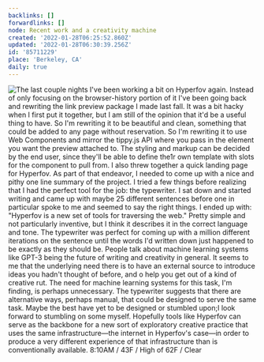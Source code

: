 ```yaml
---
backlinks: []
forwardlinks: []
node: Recent work and a creativity machine
created: '2022-01-28T06:25:52.860Z'
updated: '2022-01-28T06:30:39.256Z'
id: '85711229'
place: 'Berkeley, CA'
daily: true
---
```

![The last couple nights I've been working a bit on Hyperfov again. Instead of only focusing on the browser-history portion of it I've been going back and rewriting the link preview package I made last fall. It was a bit hacky when I first put it together, but I am still of the opinion that it'd be a useful thing to have. So I'm rewriting it to be beautiful and clean, something that could be added to any page without reservation. So I'm rewriting it to use Web Components and mirror the tippy.js API where you pass in the element you want the preview attached to. The styling and markup can be decided by the end user, since they'll be able to define the1r own template with slots for the component to pull from. I also threw together a quick landing page for Hyperfov. As part of that endeavor, I needed to come up with a nice and pithy one line summary of the project. I tried a few things before realizing that I had the perfect tool for the job: the typewriter. I sat down and started writing and came up with maybe 25 different sentences before one in particular spoke to me and seemed to say the right things. I ended up with: "Hyperfov is a new set of tools for traversing the web." Pretty simple and not particularly inventive, but I think it describes it in the correct language and tone. The typewriter was perfect for coming up with a million different iterations on the sentence until the words I'd written down just happened to be exactly as they should be. People talk about machine learning systems like GPT-3 being the future of writing and creativity in general. It seems to me that the underlying need there is to have an external source to introduce ideas you hadn't thought of before, and o help you get out of a kind of creative rut. The need for machine learning systems for this task, I'm finding, is perhaps unnecessary. The typewriter suggests that there are alternative ways, perhaps manual, that could be designed to serve the same task. Maybe the best have yet to be designed or stumbled upon;I look forward to stumbling on some myself. Hopefully tools like Hyperfov can serve as the backbone for a new sort of exploratory creative practice that uses the same infrastructure—the internet in Hyperfov's case—in order to produce a very different experience of that infrastructure than is conventionally available. 8:10AM / 43F / High of 62F / Clear](images/85711229/mCORAHcxcF-daily.webp "")
